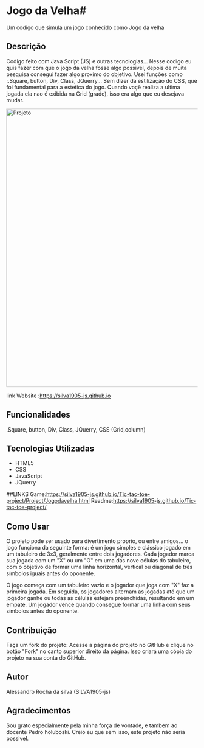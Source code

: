 # Jogo da Velha#

Um codigo que simula um jogo conhecido como Jogo da velha

## Descrição

Codigo feito com Java Script (JS) e outras tecnologias... Nesse codigo eu quis fazer com que o jogo da velha fosse algo possivel, depois de muita pesquisa consegui fazer algo proximo do objetivo. Usei funções como :.Square, button, Div, Class, JQuerry... Sem dizer da estilização do CSS, que foi fundamental para a estetica do
jogo. Quando voçê realiza a ultima jogada ela nao é exibida na Grid (grade), isso era algo que eu desejava mudar.  

<img width="732" alt="Projeto" src="https://user-images.githubusercontent.com/125828525/226189843-02dbd933-2b5a-41e5-bb4e-6bd70c3aa73c.png">

link Website :https://silva1905-js.github.io
## Funcionalidades

.Square, button, Div, Class, JQuerry, CSS (Grid,column)

## Tecnologias Utilizadas

- HTML5
- CSS
- JavaScript
- JQuerry

##LINKS
Game:https://silva1905-js.github.io/Tic-tac-toe-project/Project/Jogodavelha.html 
Readme:https://silva1905-js.github.io/Tic-tac-toe-project/
## Como Usar

O projeto pode ser usado para divertimento proprio, ou entre amigos... o jogo funçiona da seguinte forma: é um jogo simples e clássico jogado em um tabuleiro de 3x3, geralmente entre dois jogadores. Cada jogador marca sua jogada com um "X" ou um "O" em uma das nove células do tabuleiro, com o objetivo de formar uma linha horizontal, vertical ou diagonal de três símbolos iguais antes do oponente.

O jogo começa com um tabuleiro vazio e o jogador que joga com "X" faz a primeira jogada. Em seguida, os jogadores alternam as jogadas até que um jogador ganhe ou todas as células estejam preenchidas, resultando em um empate. Um jogador vence quando consegue formar uma linha com seus símbolos antes do oponente.

## Contribuição

Faça um fork do projeto: Acesse a página do projeto no GitHub e clique no botão "Fork" no canto superior direito da página. Isso criará uma cópia do projeto na sua conta do GitHub.



## Autor

Alessandro Rocha da silva (SILVA1905-js)


## Agradecimentos

Sou grato especialmente pela minha força de vontade, e tambem ao docente Pedro holuboski. Creio eu que sem isso, este projeto não seria possivel.

